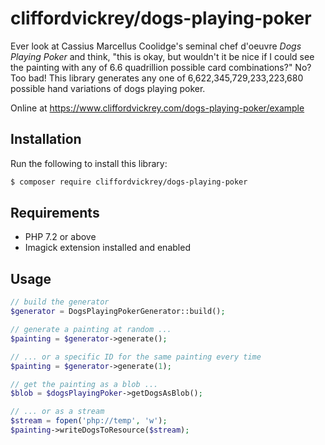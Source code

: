 # cliffordvickrey/dogs-playing-poker

Ever look at Cassius Marcellus Coolidge's seminal chef d'oeuvre *Dogs Playing Poker* and think,  "this is okay, but wouldn't it be nice if I could see the painting with any of 6.6 quadrillion possible card combinations?" No? Too bad! This library generates any one of 6,622,345,729,233,223,680 possible hand variations of dogs playing poker.

Online at https://www.cliffordvickrey.com/dogs-playing-poker/example

## Installation

Run the following to install this library:
```bash
$ composer require cliffordvickrey/dogs-playing-poker
```

## Requirements

* PHP 7.2 or above
* Imagick extension installed and enabled

## Usage

```php
// build the generator
$generator = DogsPlayingPokerGenerator::build();

// generate a painting at random ...
$painting = $generator->generate();

// ... or a specific ID for the same painting every time
$painting = $generator->generate(1);

// get the painting as a blob ...
$blob = $dogsPlayingPoker->getDogsAsBlob();

// ... or as a stream
$stream = fopen('php://temp', 'w');
$painting->writeDogsToResource($stream);
```
